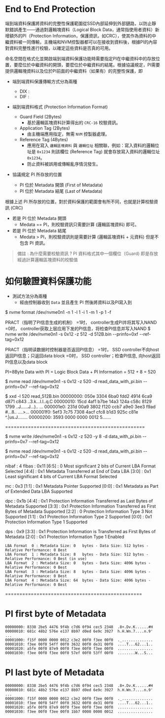 # End to End Protection

端到端資料保護將資料的完整性保護範圍從SSD內部延伸到外部鏈路，以防止靜默錯誤產生——通過對邏輯塊資料（Logical Block Data，通常指使用者資料）新增額外的PI（Protection Information，保護資訊，如CRC），使其作為資料的中繼資料被一同傳輸，主機端和NVM控製器都可以在接收到資料後，根據PI的內容對資料完整性進行校驗，以確定這些資料是否真的可用。

命名空間在格式化並開啟端到端資料保護功能時需要指定PI在中繼資料中的存放位置，要麼位於中繼資料的開頭，要麼位於中繼資料的結尾。根據協議規定，PI需要提供邏輯塊資料以及位於PI前面的中繼資料（如果有）的完整性保護，即

- 端到端資料保護傳輸方式分為兩種
  - DIX : 
  - DIF :

- 端到端資料格式 (Protection Information Format)
  - Guard Field (2Bytes)
    - 基於邏輯區塊資料計算得出的 `CRC-16` 校驗資訊。
  - Application Tag (2Bytes)
    - 由主機端應用指定，無需 `NVM` 控製器處理。
  - Reference Tag (4Bytes)
    - 應用在寫入 `邏輯區塊資料` 與 `邏輯位址` 相關聯，例如：寫入資料的邏輯位址是 `0x1234`
      則該欄位 (Reference Tag) 就會存放寫入資料的邏輯位址 `0x1234`。
    - 防止資料被誤用或傳輸亂序情況發生。

- 協議規定 PI 所存放的位置
  - PI 位於 Metadata 開頭 (First of Metadata)
  - PI 位於 Metadata 結尾 (Last of Metadata)    

根據上述 PI 所存放的位置，對於資料保護的範圍會有所不同，也就是計算校驗資訊 (CRC)
- 若是 PI 位於 Metadata 開頭
  - Medata == PI，則校驗資訊只需要計算 (邏輯區塊資料) 即可。
- 若是 PI 位於 Metadata 結尾
  - Medata > PI，則校驗資訊則是需要計算 (邏輯區塊資料 + 元資料) 但是不包含 PI 資訊。  
> 備註 : 為什麼需要校驗資訊 ? PI 資料格式其中一個欄位（Guard) 即是存放經過計算邏輯區塊資料的校驗值

# 如何驗證資料保護功能

- 測試方法分為兩種
  - 經由控制器收到 `Data` 並且產生 PI 然後將資料以及PI寫入到  

$ nvme format /dev/nvme0n1 -n 1 -l 1 -i 1 -m 1 -p 1 -f

PRACT（指明了PI信息生成的机制）
=1时， controller生成PI并将其写入NAND
=0时， controller获取上层应用下发的PI信息，将检查PI信息并写入NAND
$ nvme write /dev/nvme0n1 -s 0x12 -z 512 -d 512B.bin --prinfo=0xf --ref-tag=0x12

PRACT（指明读数据时控制器是否返回PI信息）
=1时， SSD controller不向host返回PI信息；只返回data block
=0时， SSD controller；检查PI信息, 向host返回PI信息以及data block

PI=8Byte
Data with PI = Logic Block Data + PI Information = 512 + 8 = 520

$ nvme read /dev/nvme0n1 -s 0x12 -z 520 -d read_data_with_pi.bin --prinfo=0x7 --ref-tag=0x12 

$ xxd -l 520 read_512B.bin
00000000: 050e 3304 6ba0 fdd2 4914 6ca9 d871 c843  ..3.k...I.l..q.C
00000010: 15cd 4af1 b7be 14a3 124a c58c 8129 1799  ..J......J...)..
...
000001e0: 231d 00a9 3802 f120 ccb7 a9e0 3ee3 f9ad  #...8.. ....>...
000001f0: 5ef3 7c75 7308 4acf cfc8 b1d3 925c c81e  ^.|us.J......\..
00000200: 3593 0000 0000 0012                      5.......

=================================================

$ nvme write /dev/nvme0n1 -s 0x12 -z 520 -y 8 -d data_with_pi.bin --prinfo=0x7 --ref-tag=0x12  

$ nvme read /dev/nvme0n1 -s 0x12 -z 520 -d read_data_with_pi.bin --prinfo=0x7 --ref-tag=0x12                                                         



nlbaf   : 4
flbas   : 0x11
  [6:5] : 0	Most significant 2 bits of Current LBA Format Selected
  [4:4] : 0x1	Metadata Transferred at End of Data LBA
  [3:0] : 0x1	Least significant 4 bits of Current LBA Format Selected


mc      : 0x3
  [1:1] : 0x1	Metadata Pointer Supported
  [0:0] : 0x1	Metadata as Part of Extended Data LBA Supported


dpc     : 0x1b
  [4:4] : 0x1	Protection Information Transferred as Last Bytes of Metadata Supported
  [3:3] : 0x1	Protection Information Transferred as First Bytes of Metadata Supported
  [2:2] : 0	Protection Information Type 3 Not Supported
  [1:1] : 0x1	Protection Information Type 2 Supported
  [0:0] : 0x1	Protection Information Type 1 Supported


dps     : 0x9
  [3:3] : 0x1	Protection Information is Transferred as First Bytes of Metadata
  [2:0] : 0x1	Protection Information Type 1 Enabled


```
LBA Format  0 : Metadata Size: 0   bytes - Data Size: 512 bytes - Relative Performance: 0 Best 
LBA Format  1 : Metadata Size: 8   bytes - Data Size: 512 bytes - Relative Performance: 0 Best (in use)
LBA Format  2 : Metadata Size: 0   bytes - Data Size: 4096 bytes - Relative Performance: 0 Best 
LBA Format  3 : Metadata Size: 8   bytes - Data Size: 4096 bytes - Relative Performance: 0 Best 
LBA Format  4 : Metadata Size: 64  bytes - Data Size: 4096 bytes - Relative Performance: 0 Best 
```

================================================

# PI first byte of Metadata


```
00000000: 8338 2be5 4476 9f4b c7d6 0f94 cec5 2348  .8+.Dv.K......#H
00000010: 681c 48b2 576e e137 8b97 d0ed 6e9c 3927  h.H.Wn.7....n.9'
...
00001000: f15f 0000 0000 0012 c3e2 00f0 f3ee 00f0  ._..............
00001010: f3ee 00f0 54ff 00f0 3632 00f0 de31 00f0  ....T...62...1..
00001020: a5fe 00f0 87e9 00f0 f3ee 00f0 f3ee 00f0  ................
00001030: f3ee 00f0 f3ee 00f0 57ef 00f0 53ff 00f0  ........W...S...
```

# PI last byte of Metadata

```
00000000: 8338 2be5 4476 9f4b c7d6 0f94 cec5 2348  .8+.Dv.K......#H
00000010: 681c 48b2 576e e137 8b97 d0ed 6e9c 3927  h.H.Wn.7....n.9'
...
00001000: f15f 0000 0000 0012 c3e2 00f0 f3ee 00f0  ._..............
00001010: f3ee 00f0 54ff 00f0 3632 00f0 de31 00f0  ....T...62...1..
00001020: a5fe 00f0 87e9 00f0 f3ee 00f0 f3ee 00f0  ................
00001030: f3ee 00f0 f3ee 00f0 1bb7 0000 0000 0012  ................
```

